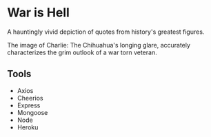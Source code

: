 War is Hell
=====================================

A hauntingly vivid depiction of quotes from history's greatest figures.

The image of Charlie: The Chihuahua's longing glare, accurately characterizes the grim outlook of a war torn veteran.


## Tools
- Axios
- Cheerios
- Express
- Mongoose
- Node
- Heroku



